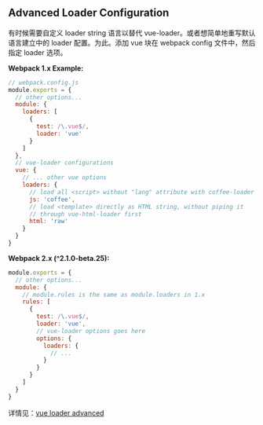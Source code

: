 ## Advanced Loader Configuration

有时候需要自定义 loader string 语言以替代 vue-loader。或者想简单地重写默认语言建立中的 loader 配置。为此。添加 vue 块在 webpack
config 文件中，然后指定 loader 选项。

**Webpack 1.x Example:**
```js
// webpack.config.js
module.exports = {
  // other options...
  module: {
    loaders: [
      {
        test: /\.vue$/,
        loader: 'vue'
      }
    ]
  },
  // vue-loader configurations
  vue: {
    // ... other vue options
    loaders: {
      // load all <script> without "lang" attribute with coffee-loader
      js: 'coffee',
      // load <template> directly as HTML string, without piping it
      // through vue-html-loader first
      html: 'raw'
    }
  }
}
```

**Webpack 2.x (^2.1.0-beta.25):**
```js
module.exports = {
  // other options...
  module: {
    // module.rules is the same as module.loaders in 1.x
    rules: [
      {
        test: /\.vue$/,
        loader: 'vue',
        // vue-loader options goes here
        options: {
          loaders: {
            // ...
          }
        }
      }
    ]
  }
}
```
详情见：[vue loader advanced](http://vue-loader.vuejs.org/en/configurations/advanced.html)